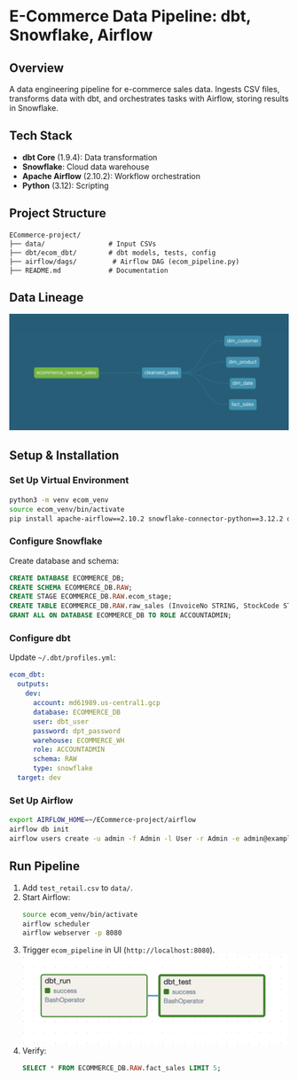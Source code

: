 # E-Commerce Data Pipeline: dbt, Snowflake, Airflow

## Overview
A data engineering pipeline for e-commerce sales data. Ingests CSV files, transforms data with dbt, and orchestrates tasks with Airflow, storing results in Snowflake.

## Tech Stack
- **dbt Core** (1.9.4): Data transformation
- **Snowflake**: Cloud data warehouse
- **Apache Airflow** (2.10.2): Workflow orchestration
- **Python** (3.12): Scripting

## Project Structure
```
ECommerce-project/
├── data/                # Input CSVs
├── dbt/ecom_dbt/        # dbt models, tests, config
├── airflow/dags/         # Airflow DAG (ecom_pipeline.py)
├── README.md            # Documentation
```

## Data Lineage
![Data Lineage](/photos/DataLineage.png)

## Setup & Installation

### Set Up Virtual Environment
```bash
python3 -m venv ecom_venv
source ecom_venv/bin/activate
pip install apache-airflow==2.10.2 snowflake-connector-python==3.12.2 dbt-core==1.9.4 dbt-snowflake==1.9.4
```

### Configure Snowflake
Create database and schema:
```sql
CREATE DATABASE ECOMMERCE_DB;
CREATE SCHEMA ECOMMERCE_DB.RAW;
CREATE STAGE ECOMMERCE_DB.RAW.ecom_stage;
CREATE TABLE ECOMMERCE_DB.RAW.raw_sales (InvoiceNo STRING, StockCode STRING, Description STRING, Quantity INT, InvoiceDate STRING, UnitPrice FLOAT, CustomerID STRING);
GRANT ALL ON DATABASE ECOMMERCE_DB TO ROLE ACCOUNTADMIN;
```

### Configure dbt
Update `~/.dbt/profiles.yml`:
```yaml
ecom_dbt:
  outputs:
    dev:
      account: md61989.us-central1.gcp
      database: ECOMMERCE_DB
      user: dbt_user
      password: dpt_password
      warehouse: ECOMMERCE_WH
      role: ACCOUNTADMIN
      schema: RAW
      type: snowflake
  target: dev
```

### Set Up Airflow
```bash
export AIRFLOW_HOME=~/ECommerce-project/airflow
airflow db init
airflow users create -u admin -f Admin -l User -r Admin -e admin@example.com -p admin
```

## Run Pipeline
1. Add `test_retail.csv` to `data/`.
2. Start Airflow:
   ```bash
   source ecom_venv/bin/activate
   airflow scheduler
   airflow webserver -p 8080
   ```
3. Trigger `ecom_pipeline` in UI (`http://localhost:8080`).
![airflow](/photos/airflow11.png)
4. Verify:
   ```sql
   SELECT * FROM ECOMMERCE_DB.RAW.fact_sales LIMIT 5;
   ```
